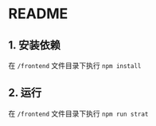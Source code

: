 # README

## 1. 安装依赖
在 `/frontend` 文件目录下执行 `npm install`

## 2. 运行
在 `/frontend` 文件目录下执行 `npm run strat`

